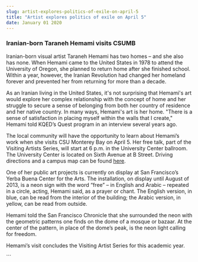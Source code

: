 ```yaml
---
slug: artist-explores-politics-of-exile-on-april-5
title: "Artist explores politics of exile on April 5"
date: January 01 2020
---
```


 
<h3>Iranian-born Taraneh Hemami visits CSUMB</h3>
<p>
  Iranian-born visual artist Taraneh Hemami has two homes – and she also has
  none. When Hemami came to the United States in 1978 to attend the University
  of Oregon, she planned to return home after she finished school. Within a
  year, however, the Iranian Revolution had changed her homeland forever and
  prevented her from returning for more than a decade.
</p>
<p>
  As an Iranian living in the United States, it's not surprising that Hemami's
  art would explore her complex relationship with the concept of home and her
  struggle to secure a sense of belonging from both her country of residence and
  her native country. In many ways, Hemami's art is her home. "There is a sense
  of satisfaction in placing myself within the walls that I create," Hemami told
  KQED’s Quest program in an interview several years ago.
</p>
<p>
  The local community will have the opportunity to learn about Hemami’s work
  when she visits CSU Monterey Bay on April 5. Her free talk, part of the
  Visiting Artists Series, will start at 6 p.m. in the University Center
  ballroom. The University Center is located on Sixth Avenue at B Street.
  Driving directions and a campus map can be found
  <a href="https://csumb.edu/map">here</a>.
</p>
<p>
  One of her public art projects is currently on display at San Francisco’s
  Yerba Buena Center for the Arts. The installation, on display until August of
  2013, is a neon sign with the word “free” – in English and Arabic – repeated
  in a circle, acting, Hemami said, as a prayer or chant. The English version,
  in blue, can be read from the interior of the building; the Arabic version, in
  yellow, can be read from outside.
</p>
<p>
  Hemami told the San Francisco Chronicle that she surrounded the neon with the
  geometric patterns one finds on the dome of a mosque or bazaar. At the center
  of the pattern, in place of the dome’s peak, is the neon light calling for
  freedom.
</p>
<p>
  Hemami’s visit concludes the Visiting Artist Series for this academic year.
</p>
```
